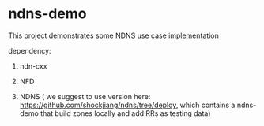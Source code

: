 ndns-demo
=========

This project demonstrates some NDNS use case implementation

dependency:
1. ndn-cxx

2. NFD

3. NDNS ( we suggest to use version here: https://github.com/shockjiang/ndns/tree/deploy, which contains a ndns-demo that build zones locally and add RRs as testing data)

